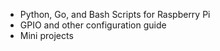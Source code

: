 - Python, Go, and Bash Scripts for Raspberry Pi
- GPIO and other configuration guide
- Mini projects 
